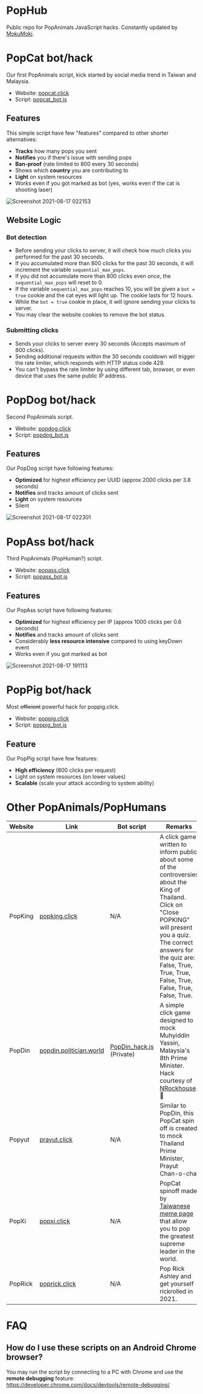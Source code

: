 # PopHub
Public repo for PopAnimals JavaScript hacks. Constantly updated by [MokuMoki](https://github.com/MokuMoki).

# PopCat bot/hack
Our first PopAnimals script, kick started by social media trend in Taiwan and Malaysia.

* Website: [popcat.click](https://popcat.click/)
* Script: [popcat_bot.js](/popcat_bot.js)

## Features
This simple script have few "features" compared to other shorter alternatives:
* **Tracks** how many pops you sent
* **Notifies** you if there's issue with sending pops
* **Ban-proof** (rate limited to 800 every 30 seconds)
* Shows which **country** you are contributing to
* **Light** on system resources
* Works even if you got marked as bot (yes, works even if the cat is shooting laser)

![Screenshot 2021-08-17 022153](https://user-images.githubusercontent.com/14260598/129611627-5a98da4e-c049-4020-9862-9911785beb78.png)

## Website Logic

### Bot detection
* Before sending your clicks to server, it will check how much clicks you performed for the past 30 seconds.
* If you accumulated more than 800 clicks for the past 30 seconds, it will increment the variable `sequential_max_pops`.
* If you did not accumulate more than 800 clicks even once, the `sequential_max_pops` will reset to 0.
* If the variable `sequential_max_pops` reaches 10, you will be given a `bot = true` cookie and the cat eyes will light up. The cookie lasts for 12 hours.
* While the `bot = true` cookie in place, it will ignore sending your clicks to server.
* You may clear the website cookies to remove the bot status.

### Submitting clicks
* Sends your clicks to server every 30 seconds (Accepts maximum of 800 clicks).
* Sending additional requests within the 30 seconds cooldown will trigger the rate limiter, which responds with HTTP status code 429.
* You can't bypass the rate limiter by using different tab, browser, or even device that uses the same public IP address.

# PopDog bot/hack
Second PopAnimals script.

* Website: [popdog.click](https://popdog.click/)
* Script: [popdog_bot.js](/popdog_bot.js)

## Features
Our PopDog script have following features:
* **Optimized** for highest efficiency per UUID (approx 2000 clicks per 3.8 seconds)
* **Notifies** and tracks amount of clicks sent
* **Light** on system resources
* Silent

![Screenshot 2021-08-17 022301](https://user-images.githubusercontent.com/14260598/129612530-ff081088-09f1-4ca4-97a4-a6cb1f341e73.png)

# PopAss bot/hack
Third PopAnimals (PopHuman?) script.

* Website: [popass.click](https://popass.click/)
* Script: [popass_bot.js](/popass_bot.js)

## Features
Our PopAss script have following features:
* **Optimized** for highest efficiency per IP (approx 1000 clicks per 0.6 seconds)
* **Notifies** and tracks amount of clicks sent
* Considerably **less resource intensive** compared to using keyDown event
* Works even if you got marked as bot

![Screenshot 2021-08-17 191113](https://user-images.githubusercontent.com/14260598/129716707-755534d7-807e-4e6a-bf40-b651c2438137.png)

# PopPig bot/hack
Most ~~efficient~~ powerful hack for poppig.click.

* Website: [poppig.click](https://poppig.click/)
* Script: [poppig_bot.js](/poppig_bot.js)

## Feature
Our PopPig script have few features:
* **High efficiency** (800 clicks per request)
* Light on system resources (on lower values)
* **Scalable** (scale your attack according to system ability)

# Other PopAnimals/PopHumans

| Website | Link | Bot script | Remarks |
|---|---|---|---|
| PopKing | [popking.click](https://popking.click/) | N/A | A click game written to inform public about some of the controversies about the King of Thailand. <br>Click on "Close POPKING" will present you a quiz. The correct answers for the quiz are: False, True, True, True, False, True, False, True, False, True. |
| PopDin | [popdin.politician.world](https://popdin.politician.world/) | [PopDin_hack.js](https://gist.github.com/MokuMoki/) (Private) | A simple click game designed to mock Muhyiddin Yassin, Malaysia's 8th Prime Minister. <br>Hack courtesy of [NRockhouse](https://github.com/NRockhouse). 🙏|
| Popyut | [prayut.click](https://prayut.click/) | N/A | Similar to PopDin, this PopCat spin off is created to mock Thailand Prime Minister, Prayut Chan-o-cha. |
| PopXi | [popxi.click](https://popxi.click/) | N/A | PopCat spinoff made by [Taiwanese meme page](https://www.instagram.com/_taiwanmeme_/) that allow you to pop the greatest supreme leader in the world. |
| PopRick | [poprick.click](https://poprick.click) | N/A | Pop Rick Ashley and get yourself rickrolled in 2021. |

# FAQ

## How do I use these scripts on an Android Chrome browser?
You may run the script by connecting to a PC with Chrome and use the **remote debugging** feature:
https://developer.chrome.com/docs/devtools/remote-debugging/
